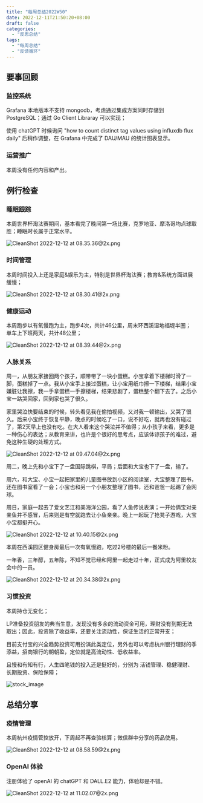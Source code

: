 ```yaml
---
title: "每周总结2022W50"
date: 2022-12-11T21:50:20+08:00
draft: false
categories:
  - "反思总结"
tags:
  - "每周总结"
  - "反馈循环"
---
```


## 要事回顾

### 监控系统

Grafana 本地版本不支持 mongodb，考虑通过集成方案同时存储到 PostgreSQL；通过 Go Client Libraray 可以实现；

使用 chatGPT 时候询问 "how to count distinct tag values using influxdb flux daily" 后稍作调整，在 Grafana 中完成了 DAU/MAU 的统计图表显示。

### 运营推广

本周没有任何内容和产出。

## 例行检查

### 睡眠跟踪

本周世界杯淘汰赛期间，基本看完了晚间第一场比赛，克罗地亚、摩洛哥均点球取胜；睡眠时长属于正常水平。

![CleanShot 2022-12-12 at 08.35.36@2x.png](https://cdn.nlark.com/yuque/0/2022/png/177619/1670805363630-4dda53ce-4ae6-470b-9a70-446e4b516a4c.png#averageHue=%23f0f1f1&clientId=u9c2755f4-2b2c-4&crop=0&crop=0&crop=1&crop=1&from=paste&height=238&id=u88d37950&margin=%5Bobject%20Object%5D&name=CleanShot%202022-12-12%20at%2008.35.36%402x.png&originHeight=476&originWidth=790&originalType=binary&ratio=1&rotation=0&showTitle=false&size=236063&status=done&style=none&taskId=ue1101fbf-1178-4589-a6f9-a39795e329c&title=&width=395)

### 时间管理

本周时间投入上还是家庭&娱乐为主，特别是世界杯淘汰赛；教育&系统方面进展缓慢；

![CleanShot 2022-12-12 at 08.30.41@2x.png](https://cdn.nlark.com/yuque/0/2022/png/177619/1670805064196-38874415-48a4-40b3-8f20-cc78f6de1efb.png#averageHue=%23312e2d&clientId=u9c2755f4-2b2c-4&crop=0&crop=0&crop=1&crop=1&from=paste&height=646&id=u7dc1afe8&margin=%5Bobject%20Object%5D&name=CleanShot%202022-12-12%20at%2008.30.41%402x.png&originHeight=1292&originWidth=1678&originalType=binary&ratio=1&rotation=0&showTitle=false&size=404553&status=done&style=none&taskId=uf69b42ca-6c83-4d6d-8507-67bbc844abf&title=&width=839)

### 健康运动

本周跑步以有氧慢跑为主，跑步4次，共计46公里，周末环西溪湿地福堤半圈；
单车上下班两天，共计48公里；

![CleanShot 2022-12-12 at 08.39.44@2x.png](https://cdn.nlark.com/yuque/0/2022/png/177619/1670805602014-53900665-27ca-46b6-9ee0-fc90e9c1a331.png#averageHue=%23f0f2f2&clientId=u9c2755f4-2b2c-4&crop=0&crop=0&crop=1&crop=1&from=paste&height=252&id=u7faea992&margin=%5Bobject%20Object%5D&name=CleanShot%202022-12-12%20at%2008.39.44%402x.png&originHeight=504&originWidth=1742&originalType=binary&ratio=1&rotation=0&showTitle=false&size=751059&status=done&style=none&taskId=ub6fa8f5d-06d6-4a0a-9bb2-9f9ccfc613e&title=&width=871)

### 人脉关系

周一，从朋友家接回两个孩子，顺带带了一块小蛋糕。小宝拿着下楼梯时滑了一脚，蛋糕掉了一点。我从小宝手上接过蛋糕，让小宝用纸巾擦一下楼梯，结果小宝嫌脏让我擦，我一手拿蛋糕一手擦楼梯，结果悲剧了，蛋糕整个翻下去了。之后小宝一路哭回家，回到家也哭了很久。

家里哭泣快要结束的时候，转头看见我在偷拍视频，又对我一顿输出，又哭了很久。后来小宝终于恢复平静，晚点的时候吃了一口，说不好吃，就再也没有碰过了，第2天早上也没有吃。在大人看来这个哭泣并不值得；从小孩子来看，更多是一种伤心的表达；从教育来讲，也许是个很好的思考点，应该体谅孩子的难过，避免这种生硬的处理方式。

![CleanShot 2022-12-12 at 09.47.04@2x.png](https://cdn.nlark.com/yuque/0/2022/png/177619/1670809636819-f2b5afd4-fcc7-4bbb-8b69-a18078c612de.png#averageHue=%23958e7c&clientId=u9c2755f4-2b2c-4&crop=0&crop=0&crop=1&crop=1&from=paste&height=338&id=ufd39cdf6&margin=%5Bobject%20Object%5D&name=CleanShot%202022-12-12%20at%2009.47.04%402x.png&originHeight=676&originWidth=1490&originalType=binary&ratio=1&rotation=0&showTitle=false&size=1771040&status=done&style=none&taskId=u68f15981-cf9e-4b65-a02e-06112b50d61&title=&width=745)

周二，晚上先和小宝下了一盘国际跳棋，平局；后面和大宝也下了一盘，输了。

周六，和大宝、小宝一起把家里的儿童图书放到小区的阅读室，大宝整理了图书，还在图书室看了一会；小宝也和另一个小朋友整理了图书，还和爸爸一起踢了会网球。

周日，家庭一起去了爱文艺江和美海洋公园，看了人鱼传说表演；一开始俩宝对亲亲鱼并不感冒，后来则是有空就跑去让小鱼亲亲。晚上一起玩了抢凳子游戏，大宝小宝都挺开心。

![CleanShot 2022-12-12 at 10.40.15@2x.png](https://cdn.nlark.com/yuque/0/2022/png/177619/1670812830827-10f898ba-40cf-46a0-a970-4c88bbf8d8f2.png#averageHue=%23808874&clientId=u9c2755f4-2b2c-4&crop=0&crop=0&crop=1&crop=1&from=paste&height=429&id=u2812537e&margin=%5Bobject%20Object%5D&name=CleanShot%202022-12-12%20at%2010.40.15%402x.png&originHeight=858&originWidth=1794&originalType=binary&ratio=1&rotation=0&showTitle=false&size=3002697&status=done&style=none&taskId=uc8d93017-6924-4dd9-91af-3eca371ff17&title=&width=897)

本周在西溪园区健身房最后一次有氧慢跑，吃过2号楼的最后一餐米粉。

一年香，三年醇，五年陈，不知不觉已经和阿里一起走过十年，正式成为阿里校友会中的一员。

![CleanShot 2022-12-12 at 20.34.38@2x.png](https://cdn.nlark.com/yuque/0/2022/png/177619/1670848501062-a3f12366-9d13-446b-b5ca-1aedb3890397.png#averageHue=%238e8f84&clientId=u9c2755f4-2b2c-4&crop=0&crop=0&crop=1&crop=1&from=paste&height=530&id=u15501723&margin=%5Bobject%20Object%5D&name=CleanShot%202022-12-12%20at%2020.34.38%402x.png&originHeight=1060&originWidth=1682&originalType=binary&ratio=1&rotation=0&showTitle=false&size=3221349&status=done&style=none&taskId=u785cdad5-b244-4d10-80de-7972fef8736&title=&width=841)

### 习惯投资
本周持仓无变化；

LP准备投资朋友的典当生意，发现没有多余的流动资金可用，理财没有到期无法取出；因此，投资除了收益率，还要关注流动性，保证生活的正常开支；

目前支付宝的兴全趋势投资可用扮演此类定位，另外也可以考虑杭州银行理财的季添益，招商银行的朝朝盈，定位就是高流动性、低收益率。

且慢和有知有行，人生四笔钱的投入还是挺好的，分别为 活钱管理、稳健理财、长期投资、保险保障；

![stock_image](https://cdn.nlark.com/yuque/0/2022/png/177619/1670848721993-890bbb3e-12ef-49fd-8a47-f4250bf9af73.png?x-oss-process=image%2Fresize%2Cw_1500%2Climit_0)


## 总结分享

### 疫情管理
本周杭州疫情管控放开，下周起不再查验核算；微信群中分享的药品使用。

![CleanShot 2022-12-12 at 08.58.59@2x.png](https://cdn.nlark.com/yuque/0/2022/png/177619/1670806757450-fe2616d0-453f-41e3-83f1-f53971e82f24.png#averageHue=%23dbd4c7&clientId=u9c2755f4-2b2c-4&crop=0&crop=0&crop=1&crop=1&from=paste&height=407&id=u8462ef39&margin=%5Bobject%20Object%5D&name=CleanShot%202022-12-12%20at%2008.58.59%402x.png&originHeight=814&originWidth=1720&originalType=binary&ratio=1&rotation=0&showTitle=false&size=1384436&status=done&style=none&taskId=u15d2a7c3-7822-4056-9da4-871ffb7485f&title=&width=860)

### OpenAI 体验
注册体验了 openAI 的 chatGPT 和 DALL.E2 能力，体验却是不错。

![CleanShot 2022-12-12 at 11.02.07@2x.png](https://cdn.nlark.com/yuque/0/2022/png/177619/1670814144206-35e95a35-c062-452a-9e86-79eebdcc0f12.png#averageHue=%23aec1c9&clientId=u9c2755f4-2b2c-4&crop=0&crop=0&crop=1&crop=1&from=paste&height=298&id=u77c3e3d1&margin=%5Bobject%20Object%5D&name=CleanShot%202022-12-12%20at%2011.02.07%402x.png&originHeight=596&originWidth=2010&originalType=binary&ratio=1&rotation=0&showTitle=false&size=689494&status=done&style=none&taskId=ub40679e4-82b4-490d-9e74-ef51c9fee6a&title=&width=1005)
